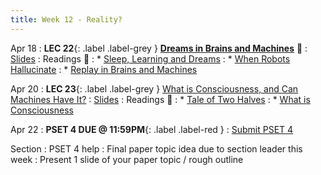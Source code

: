 ```yaml
---
title: Week 12 - Reality?
---
```


Apr 18
: **LEC 22**{: .label .label-grey } **[Dreams in Brains and Machines](https://harvard.hosted.panopto.com/Panopto/Pages/Viewer.aspx?id=ab967687-b04b-4c8b-92c2-ae2b016125a0)** 🎥 
  : [Slides](https://canvas.harvard.edu/files/14782115/download?download_frd=1)
: Readings 📖
: * [Sleep, Learning and Dreams](https://canvas.harvard.edu/files/14781104/download?download_frd=1) 
: * [When Robots Hallucinate](https://www.theatlantic.com/technology/archive/2015/09/robots-hallucinate-dream/403498/)
: * [Replay in Brains and Machines](https://www.deepmind.com/blog/replay-in-biological-and-artificial-neural-networks)

Apr 20
: **LEC 23**{: .label .label-grey } [What is Consciousness, and Can Machines Have It?](#)
  : [Slides](#)
: Readings 📖
: * [Tale of Two Halves](https://canvas.harvard.edu/files/14788558/download?download_frd=1)
: * [What is Consciousness](https://canvas.harvard.edu/files/14788557/download?download_frd=1)

Apr 22
: **PSET 4 DUE @ 11:59PM**{: .label .label-red }
    : [Submit PSET 4](https://canvas.harvard.edu/courses/97916/assignments/532857)

Section
: PSET 4 help
: Final paper topic idea due to section leader this week
: Present 1 slide of your paper topic / rough outline
